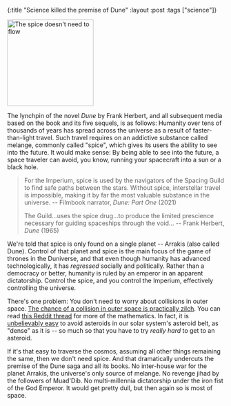 {:title "Science killed the premise of Dune"
:layout :post
:tags  ["science"]}

<img src="http://www.szcz.org/img/heighliner.png" alt="The spice doesn't need to flow" width="200px"/><br>

The lynchpin of the novel _Dune_ by Frank Herbert, and all subsequent media based on the book and its five sequels, is as follows: Humanity over tens of thousands of years has spread across the universe as a result of faster-than-light travel.  Such travel requires on an addictive substance called melange, commonly called "spice", which gives its users the ability to see into the future.  It would make sense: By being able to see into the future, a space traveler can avoid, you know, running your spacecraft into a sun or a black hole.

> For the Imperium, spice is used by the navigators of the Spacing Guild to find safe paths between the stars.  Without spice, interstellar travel is impossible, making it by far the most valuable substance in the universe. -- Filmbook narrator, _Dune: Part One_ (2021)
>
> The Guild...uses the spice drug...to produce the limited prescience necessary for guiding spaceships through the void... -- Frank Herbert, _Dune_ (1965)

We're told that spice is only found on a single planet -- Arrakis (also called Dune).  Control of that planet and spice is the main focus of the game of thrones in the Duniverse, and that even though humanity has advanced technologically, it has _regressed_ socially and politically.  Rather than a democracy or better, humanity is ruled by an emperor in an apparent dictatorship.  Control the spice, and you control the Imperium, effectively controlling the universe.

There's one problem: You don't need to worry about collisions in outer space.  [The chance of a collision in outer space is practically zilch](https://www.theatlantic.com/technology/archive/2014/12/the-chance-of-a-collision-in-outer-space-is-practically-zilch/383810/).  You can read [this Reddit thread](https://www.reddit.com/r/askscience/comments/2pe4oj/say_you_had_the_ability_to_fly_a_spacecraft_from/) for more of the mathematics.  In fact, it is [unbelievably easy](https://www.reddit.com/r/askscience/comments/57e34y/for_a_spaceship_or_probe_to_navigate_the_asteroid/) to avoid asteroids in our solar system's asteroid belt, as "dense" as it is -- so much so that you have to try _really hard_ to get to an asteroid.

If it's that easy to traverse the cosmos, assuming all other things remaining the same, then we don't need spice.  And that dramatically undercuts the premise of the Dune saga and all its books.  No inter-house war for the planet Arrakis, the universe's only source of melange.  No revenge jihad by the followers of Muad'Dib.  No multi-millennia dictatorship under the iron fist of the God Emperor.  It would get pretty dull, but then again so is most of space.

